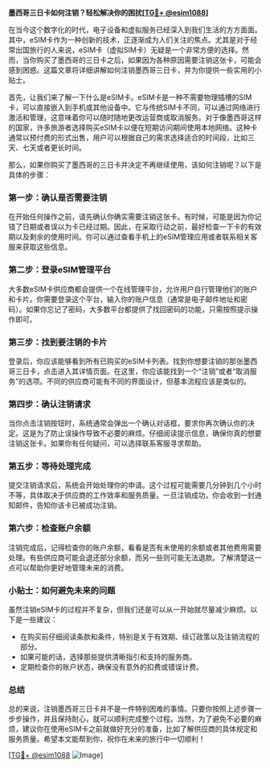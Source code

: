 **墨西哥三日卡如何注销？轻松解决你的困扰[[TG💪+ @esim1088](https://t.me/s/esim1088)]**

在当今这个数字化的时代，电子设备和虚拟服务已经深入到我们生活的方方面面。其中，eSIM卡作为一种创新的技术，正逐渐成为人们关注的焦点。尤其是对于经常出国旅行的人来说，eSIM卡（虚拟SIM卡）无疑是一个非常方便的选择。然而，当你购买了墨西哥的三日卡之后，如果因为各种原因需要注销这张卡，可能会感到困惑。这篇文章将详细讲解如何注销墨西哥三日卡，并为你提供一些实用的小贴士。

首先，让我们来了解一下什么是eSIM卡。eSIM卡是一种不需要物理插槽的SIM卡，可以直接嵌入到手机或其他设备中。它与传统SIM卡不同，可以通过网络进行激活和管理，这意味着你可以随时随地更改运营商或取消服务。对于像墨西哥这样的国家，许多旅游者选择购买eSIM卡以便在短期访问期间使用本地网络。这种卡通常以预付费的形式出售，用户可以根据自己的需求选择适合的时间段，比如三天、七天或者更长时间。

那么，如果你购买了墨西哥的三日卡并决定不再继续使用，该如何注销呢？以下是具体的步骤：

### **第一步：确认是否需要注销**
在开始任何操作之前，请先确认你确实需要注销这张卡。有时候，可能是因为你记错了日期或者误以为卡已经过期。因此，在采取行动之前，最好检查一下卡的有效期以及剩余的使用时间。你可以通过查看手机上的eSIM管理应用或者联系相关客服来获取这些信息。

### **第二步：登录eSIM管理平台**
大多数eSIM卡供应商都会提供一个在线管理平台，允许用户自行管理他们的账户和卡片。你需要登录这个平台，输入你的账户信息（通常是电子邮件地址和密码）。如果你忘记了密码，大多数平台都提供了找回密码的功能，只需按照提示操作即可。

### **第三步：找到要注销的卡片**
登录后，你应该能够看到所有已购买的eSIM卡列表。找到你想要注销的那张墨西哥三日卡，点击进入其详情页面。在这里，你应该能找到一个“注销”或者“取消服务”的选项。不同的供应商可能有不同的界面设计，但基本流程应该是类似的。

### **第四步：确认注销请求**
当你点击注销按钮时，系统通常会弹出一个确认对话框，要求你再次确认你的决定。这是为了防止误操作导致不必要的麻烦。仔细阅读提示信息，确保你真的想要注销这张卡。如果你有任何疑问，可以选择联系客服寻求帮助。

### **第五步：等待处理完成**
提交注销请求后，系统会开始处理你的申请。这个过程可能需要几分钟到几个小时不等，具体取决于供应商的工作效率和服务质量。一旦注销成功，你会收到一封通知邮件，告知你该卡已被成功注销。

### **第六步：检查账户余额**
注销完成后，记得检查你的账户余额，看看是否有未使用的余额或者其他费用需要处理。有些供应商可能会退还部分余额，而另一些则可能无法退款。了解清楚这一点可以帮助你更好地管理未来的消费。

### **小贴士：如何避免未来的问题**
虽然注销eSIM卡的过程并不复杂，但我们还是可以从一开始就尽量减少麻烦。以下是一些建议：
- 在购买前仔细阅读条款和条件，特别是关于有效期、续订政策以及注销流程的部分。
- 如果可能的话，选择那些提供清晰指引和支持的服务商。
- 定期检查你的账户状态，确保没有意外的扣费或错误计费。

### **总结**
总的来说，注销墨西哥三日卡并不是一件特别困难的事情。只要你按照上述步骤一步步操作，并且保持耐心，就可以顺利完成整个过程。当然，为了避免不必要的麻烦，建议你在使用eSIM卡之前就做好充分的准备，比如了解供应商的具体规定和服务质量。希望本文能帮到你，祝你在未来的旅行中一切顺利！

[[TG💪+ @esim1088](https://t.me/s/esim1088) ![Image](https://i.postimg.cc/4NQfJmqS/Snipaste-2025-05-13-00-14-12.png)]